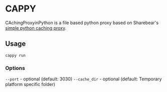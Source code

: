 # CAPPY

CAchingProxyinPython is a file based python proxy based on Sharebear's
[simple python caching proxy](http://sharebear.co.uk/blog/2009/09/17/very-simple-python-caching-proxy/).


## Usage

```cappy run```

### Options
```--port``` - optional (default: 3030)
```--cache_dir``` - optional (default: Temporary platform specific folder)
